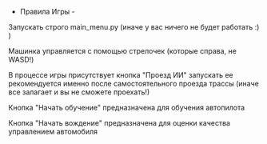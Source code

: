 - Правила Игры -

Запускать строго main_menu.py (иначе у вас ничего не будет работать :) )

Машинка управляется с помощью стрелочек (которые справа, не WASD!)

В процессе игры присутствует кнопка "Проезд ИИ" запускать ее рекомендуется именно после самостоятельного проезда трассы (иначе все залагает и вы не сможете проехать!)

Кнопка "Начать обучение" предназначена для обучения автопилота 

Кнопка "Начать вождение" предназначена для оценки качества управлением автомобиля